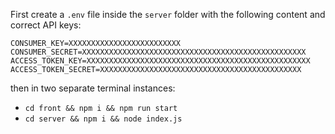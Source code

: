 First create a ``.env`` file inside the `server` folder with the following content and correct API keys:


````
CONSUMER_KEY=XXXXXXXXXXXXXXXXXXXXXXXXX
CONSUMER_SECRET=XXXXXXXXXXXXXXXXXXXXXXXXXXXXXXXXXXXXXXXXXXXXXXXXXX
ACCESS_TOKEN_KEY=XXXXXXXXXXXXXXXXXXXXXXXXXXXXXXXXXXXXXXXXXXXXXXXXXX
ACCESS_TOKEN_SECRET=XXXXXXXXXXXXXXXXXXXXXXXXXXXXXXXXXXXXXXXXXXXXX
````

then in two separate terminal instances: 

- ``cd front && npm i && npm run start``
- ``cd server && npm i && node index.js``